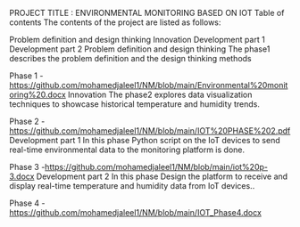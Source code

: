 PROJECT TITLE : ENVIRONMENTAL MONITORING BASED ON IOT
Table of contents
The contents of the project are listed as follows:

Problem definition and design thinking
Innovation
Development part 1
Development part 2
Problem definition and design thinking
The phase1 describes the problem definition and the design thinking methods

Phase 1 - https://github.com/mohamedjaleel1/NM/blob/main/Environmental%20monitoring%20.docx
Innovation
The phase2 explores data visualization techniques to showcase historical temperature and humidity trends.

Phase 2 -https://github.com/mohamedjaleel1/NM/blob/main/IOT%20PHASE%202.pdf
Development part 1
In this phase Python script on the IoT devices to send real-time environmental data to the monitoring platform is done.

Phase 3 -https://github.com/mohamedjaleel1/NM/blob/main/iot%20p-3.docx
Development part 2
In this phase Design the platform to receive and display real-time temperature and humidity data from IoT devices..

Phase 4 -https://github.com/mohamedjaleel1/NM/blob/main/IOT_Phase4.docx
